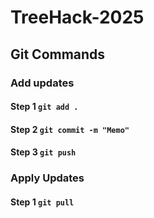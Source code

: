 # TreeHack-2025

## Git Commands

### Add updates
#### Step 1 `git add . `
#### Step 2 `git commit -m "Memo"`
#### Step 3 `git push`

### Apply Updates
#### Step 1 `git pull`